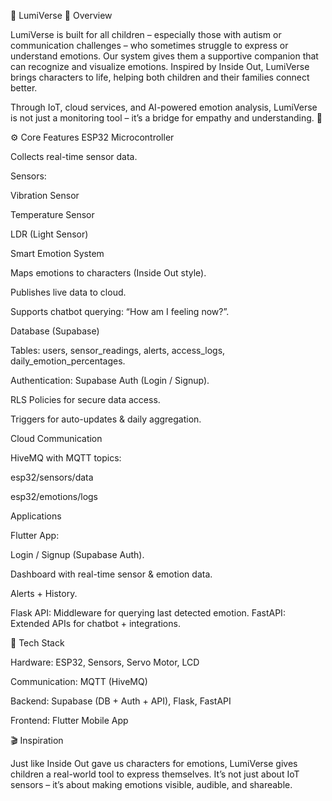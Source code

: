 🌈 LumiVerse
🌟 Overview

LumiVerse is built for all children – especially those with autism or communication challenges – who sometimes struggle to express or understand emotions.
Our system gives them a supportive companion that can recognize and visualize emotions. Inspired by Inside Out, LumiVerse brings characters to life, helping both children and their families connect better.

Through IoT, cloud services, and AI-powered emotion analysis, LumiVerse is not just a monitoring tool – it’s a bridge for empathy and understanding. 💜

⚙ Core Features
ESP32 Microcontroller

Collects real-time sensor data.

Sensors:

Vibration Sensor

Temperature Sensor

LDR (Light Sensor)

Smart Emotion System

Maps emotions to characters (Inside Out style).

Publishes live data to cloud.

Supports chatbot querying: “How am I feeling now?”.

Database (Supabase)

Tables: users, sensor_readings, alerts, access_logs, daily_emotion_percentages.

Authentication: Supabase Auth (Login / Signup).

RLS Policies for secure data access.

Triggers for auto-updates & daily aggregation.

Cloud Communication

HiveMQ with MQTT topics:

esp32/sensors/data

esp32/emotions/logs

Applications

Flutter App:

Login / Signup (Supabase Auth).

Dashboard with real-time sensor & emotion data.

Alerts + History.

Flask API: Middleware for querying last detected emotion.
FastAPI: Extended APIs for chatbot + integrations.

🚀 Tech Stack

Hardware: ESP32, Sensors, Servo Motor, LCD

Communication: MQTT (HiveMQ)

Backend: Supabase (DB + Auth + API), Flask, FastAPI

Frontend: Flutter Mobile App

🎬 Inspiration

Just like Inside Out gave us characters for emotions, LumiVerse gives children a real-world tool to express themselves.
It’s not just about IoT sensors – it’s about making emotions visible, audible, and shareable.
